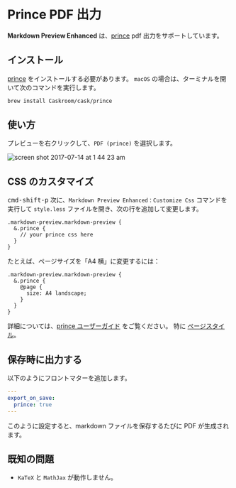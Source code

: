 # Prince PDF 出力

**Markdown Preview Enhanced** は、[prince](https://www.princexml.com/) pdf 出力をサポートしています。

## インストール

[prince](https://www.princexml.com/) をインストールする必要があります。
`macOS` の場合は、ターミナルを開いて次のコマンドを実行します。

```sh
brew install Caskroom/cask/prince
```

## 使い方

プレビューを右クリックして、`PDF (prince)` を選択します。

![screen shot 2017-07-14 at 1 44 23 am](https://user-images.githubusercontent.com/1908863/28201287-fb5ea8d0-6835-11e7-9bdb-2afb458ee5cc.png)

## CSS のカスタマイズ

<kbd>cmd-shift-p</kbd> 次に、`Markdown Preview Enhanced：Customize Css` コマンドを実行して `style.less` ファイルを開き、次の行を追加して変更します。

```less
.markdown-preview.markdown-preview {
  &.prince {
    // your prince css here
  }
}
```

たとえば、ページサイズを「A4 横」に変更するには：

```less
.markdown-preview.markdown-preview {
  &.prince {
    @page {
      size: A4 landscape;
    }
  }
}
```

詳細については、[prince ユーザーガイド](https://www.princexml.com/doc/) をご覧ください。
特に [ページスタイル](https://www.princexml.com/doc/paged/#page-styles)。

## 保存時に出力する

以下のようにフロントマターを追加します。

```yaml
---
export_on_save:
  prince: true
---

```

このように設定すると、markdown ファイルを保存するたびに PDF が生成されます。

## 既知の問題

- `KaTeX` と `MathJax` が動作しません。
